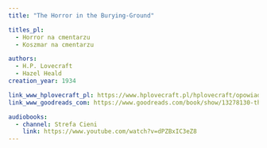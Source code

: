 ```yaml
---
title: "The Horror in the Burying-Ground"

titles_pl:
  - Horror na cmentarzu
  - Koszmar na cmentarzu

authors:
  - H.P. Lovecraft
  - Hazel Heald
creation_year: 1934

link_www_hplovecraft_pl: https://www.hplovecraft.pl/hplovecraft/opowiadania-nowele-powiesci/the-horror-in-the-burying-ground/
link_www_goodreads_com: https://www.goodreads.com/book/show/13278130-the-horror-in-the-burying-ground

audiobooks:
  - channel: Strefa Cieni
    link: https://www.youtube.com/watch?v=dPZBxIC3eZ8
---
```


